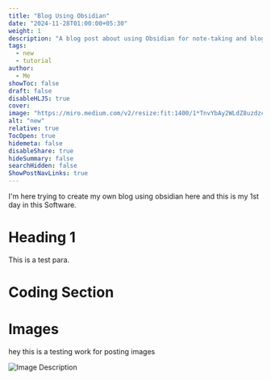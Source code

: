 ```yaml
---
title: "Blog Using Obsidian"
date: "2024-11-28T01:00:00+05:30"
weight: 1
description: "A blog post about using Obsidian for note-taking and blogging."
tags:
  - new
  - tutorial
author:
  - Me
showToc: false
draft: false
disableHLJS: true
cover:
image: "https://miro.medium.com/v2/resize:fit:1400/1*TnvYbAy2WLdZ8uzdzcZFtQ.jpeg"
alt: "new"
relative: true
TocOpen: true
hidemeta: false
disableShare: true
hideSummary: false
searchHidden: false
ShowPostNavLinks: true
---
```


I'm here trying to create my own blog using obsidian here and this is my 1st day in this Software.

# Heading 1
This is a test para.

# Coding Section


# Images

hey this is a testing work for posting images 

![Image Description](/media/Pasted%20image%2020241129220827.png)